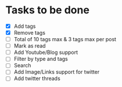 # Tasks to be done

- [x] Add tags
- [x] Remove tags
- [ ] Total of 10 tags max & 3 tags max per post
- [ ] Mark as read
- [ ] Add Youtube/Blog support
- [ ] Filter by type and tags
- [ ] Search
- [ ] Add Image/Links support for twitter
- [ ] Add twitter threads
